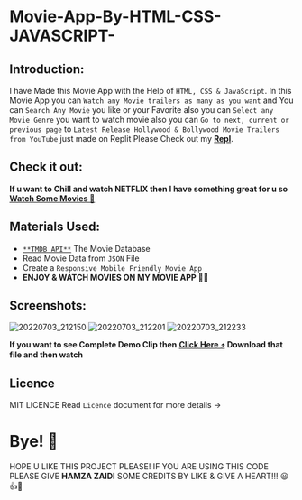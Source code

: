 # Movie-App-By-HTML-CSS-JAVASCRIPT-

## Introduction:

I have Made this Movie App with the Help of `HTML, CSS & JavaScript`. In this Movie App you can `Watch any Movie trailers as many as you want` and You can `Search Any Movie` you like or your Favorite also you can `Select any Movie Genre` you want to watch movie also you can `Go to next, current or previous page` to `Latest Release Hollywood & Bollywood Movie Trailers from YouTube` just made on Replit Please Check out my [**Repl**](https://replit.com/@HamzaJaffar/Movie-App-By-HTML-CSS-JAVASCRIPT-2?v=1).

## Check it out:

**If u want to Chill and watch NETFLIX then I have something great for u so** [**Watch Some Movies 🍿**](https://lookmovie-shjz.vercel.app/)

## Materials Used:

- [`**TMDB API**`](https://www.themoviedb.org/) The Movie Database
- Read Movie Data from `JSON` File
- Create a `Responsive Mobile Friendly Movie App`
- **ENJOY & WATCH MOVIES ON MY MOVIE APP 🍿🎥**

## Screenshots:

![20220703_212150](https://user-images.githubusercontent.com/52501040/177060446-f64ed47c-0dcc-4482-97dc-e380fdd5899a.jpg)
![20220703_212201](https://user-images.githubusercontent.com/52501040/177060460-2e534528-0f49-4f08-9fc4-119ddf71b4a0.jpg)
![20220703_212233](https://user-images.githubusercontent.com/52501040/177060463-2576dc5a-d451-437b-b342-43297ad4727b.jpg)

**If you want to see Complete Demo Clip then** [**Click Here ⤴️**](https://github.com/hamzajaffar/Movie-App-By-HTML-CSS-JAVASCRIPT-/blob/main/final%20demo%20clip%20(1).mp4) **Download that file and then watch**

## Licence

MIT LICENCE Read `Licence` document for more details ->

# Bye! 👋
HOPE U LIKE THIS PROJECT PLEASE! IF YOU ARE USING THIS CODE PLEASE GIVE **HAMZA ZAIDI** SOME CREDITS BY LIKE & GIVE A HEART!!! 😃👍💛
